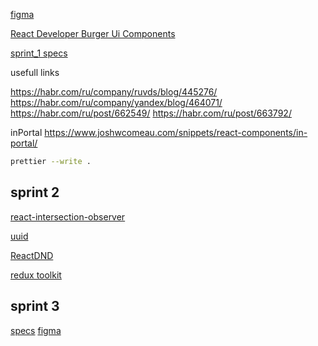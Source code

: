 [figma](https://www.figma.com/file/zFGN2O5xktHl9VmoOieq5E/React-_-%D0%9F%D1%80%D0%BE%D0%B5%D0%BA%D1%82%D0%BD%D1%8B%D0%B5-%D0%B7%D0%B0%D0%B4%D0%B0%D1%87%D0%B8_external_link?node-id=0%3A1)

[React Developer Burger Ui Components](https://yandex-praktikum.github.io/react-developer-burger-ui-components/docs/)

[sprint_1 specs](https://practicum.yandex.ru/learn/react/courses/8bb9f1d2-104b-4854-a4d5-d5d8766421ec/sprints/22204/topics/1b04cf53-64d6-46a0-ba92-2a857b20f0bd/lessons/a4bdfad8-d4c2-4b5b-aefa-04119daf305d/)

usefull links

https://habr.com/ru/company/ruvds/blog/445276/
https://habr.com/ru/company/yandex/blog/464071/
https://habr.com/ru/post/662549/
https://habr.com/ru/post/663792/

inPortal
https://www.joshwcomeau.com/snippets/react-components/in-portal/

```bash
prettier --write .
```

## sprint 2

[react-intersection-observer](https://github.com/thebuilder/react-intersection-observer)

[uuid](https://www.npmjs.com/package/uuid/)

[ReactDND](https://react-dnd.github.io/react-dnd/about)

[redux toolkit](https://redux-toolkit.js.org/tutorials/overview)

## sprint 3

[specs](https://practicum.yandex.ru/learn/react/courses/36f94820-19c9-4dfb-beed-5c4858c587e2/sprints/22212/topics/f4914b23-ab6f-4362-aae4-e78a72093099/lessons/fdc72800-02ce-438c-8c16-effed1aa8268/)
[figma](https://www.figma.com/file/zFGN2O5xktHl9VmoOieq5E/React-_-%D0%9F%D1%80%D0%BE%D0%B5%D0%BA%D1%82%D0%BD%D1%8B%D0%B5-%D0%B7%D0%B0%D0%B4%D0%B0%D1%87%D0%B8_external_link)

